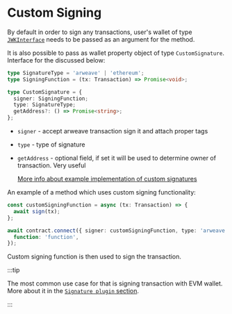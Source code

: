 # Custom Signing

By default in order to sign any transactions, user's wallet of type [`JWKInterface`](https://github.com/ArweaveTeam/arweave-js/blob/master/src/common/lib/wallet.ts#L7) needs to be passed as an argument for the method.

It is also possible to pass as wallet property object of type `CustomSignature`. Interface for the discussed below:

```ts
type SignatureType = 'arweave' | 'ethereum';
type SigningFunction = (tx: Transaction) => Promise<void>;

type CustomSignature = {
  signer: SigningFunction;
  type: SignatureType;
  getAddress?: () => Promise<string>;
};
```

- `signer` - accept arweave transaction sign it and attach proper tags
- `type` - type of signature
- `getAddress` - optional field, if set it will be used to determine owner of transaction.
  Very useful

  [More info about example implementation of custom signatures](https://academy.warp.cc/docs/sdk/advanced/plugins/signature)

An example of a method which uses custom signing functionality:

```ts
const customSigningFunction = async (tx: Transaction) => {
  await sign(tx);
};

await contract.connect({ signer: customSigningFunction, type: 'arweave' }).writeInteraction({
  function: 'function',
});
```

Custom signing function is then used to sign the transaction.

:::tip

The most common use case for that is signing transaction with EVM wallet.
More about it in the [`Signature plugin` section](https://academy.warp.cc/docs/sdk/advanced/plugins/signature).

:::
